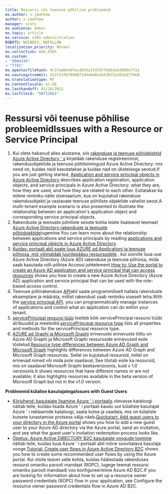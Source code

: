 ```yaml
---
title: Ressursi või teenuse põhilise probleemid
ms.author: v-jmathew
author: v-jmathew
manager: scotv
ms.audience: Admin
ms.topic: article
ms.service: o365-administration
ROBOTS: NOINDEX, NOFOLLOW
localization_priority: Normal
ms.collection: Adm_O365
ms.custom:
- "9004336"
- "7741"
ms.openlocfilehash: 9c37ad8e4dfecdb59a37d767f8eb4a5d99be7fa1
ms.sourcegitcommit: d13f23fb7994871d4e0e6e3e43672a101bd779e8
ms.translationtype: MT
ms.contentlocale: et-EE
ms.lasthandoff: 01/28/2021
ms.locfileid: "50713661"
---
```

# <a name="issues-with-a-resource-or-service-principal"></a><span data-ttu-id="2b574-102">Ressursi või teenuse põhilise probleemid</span><span class="sxs-lookup"><span data-stu-id="2b574-102">Issues with a Resource or Service Principal</span></span>

1. <span data-ttu-id="2b574-103">Kui olete hakanud alles alustama, siis [rakenduse ja teenuse põhiobjektid Azure Active Directory ' s](https://docs.microsoft.com/azure/active-directory/develop/app-objects-and-service-principals) kirjeldab rakenduse registreerimist, rakendusobjektide ja teenuse põhitoiminguid Azure Active Directory: mis need on, kuidas neid kasutatakse ja kuidas nad on üksteisega seotud.</span><span class="sxs-lookup"><span data-stu-id="2b574-103">If you are just getting started, [Application and service principal objects in Azure Active Directory](https://docs.microsoft.com/azure/active-directory/develop/app-objects-and-service-principals) describes application registration, application objects, and service principals in Azure Active Directory: what they are, how they are used, and how they are related to each other.</span></span> <span data-ttu-id="2b574-104">Esitatakse ka mitme rentniku näite stsenaarium, kus on kujutatud rakenduse rakendusobjekti ja vastavate teenuse põhiliste objektide vahelist seost.</span><span class="sxs-lookup"><span data-stu-id="2b574-104">A multi-tenant example scenario is also presented to illustrate the relationship between an application's application object and corresponding service principal objects.</span></span>
2. <span data-ttu-id="2b574-105">Rakenduste ja teenuste põhiliste seoste kohta leiate lisateavet teemast [Azure Active Directory rakenduste ja teenuste põhiobjektide](https://docs.microsoft.com/azure/active-directory/develop/app-objects-and-service-principals)lugemine.</span><span class="sxs-lookup"><span data-stu-id="2b574-105">You can learn more about the relationship between applications and service principals by reading [applications and service principal objects in Azure Active Directory](https://docs.microsoft.com/azure/active-directory/develop/app-objects-and-service-principals).</span></span>
3. <span data-ttu-id="2b574-106">[Kuidas: portaali abil saate luua AZURE ad Applicationi ja teenuse põhiosa, mis võimaldab juurdepääsu ressurssidele](https://docs.microsoft.com/azure/active-directory/develop/howto-create-service-principal-portal) , kui soovite luua uue Azure Active Directory (Azure AD) rakenduse ja teenuse põhiosa, mida saab kasutada rolli-põhise Accessi juhtelement.</span><span class="sxs-lookup"><span data-stu-id="2b574-106">[How to: Use the portal to create an Azure AD application and service principal that can access resources](https://docs.microsoft.com/azure/active-directory/develop/howto-create-service-principal-portal) shows you how to create a new Azure Active Directory (Azure AD) application and service principal that can be used with the role-based access control.</span></span>
4. <span data-ttu-id="2b574-107">Teenuse põhirakenduse [API](https://docs.microsoft.com/graph/api/resources/serviceprincipal)abil saate programmiliselt hallata rakenduste eksemplare ja määrata, millist rakendust saab rentniku siseselt teha.</span><span class="sxs-lookup"><span data-stu-id="2b574-107">With the [service principal API](https://docs.microsoft.com/graph/api/resources/serviceprincipal), you can programmatically manage instances of applications and control what an application can do within your tenant.</span></span>
5. <span data-ttu-id="2b574-108">[servicePrincipal ressursi tüüp](https://docs.microsoft.com/graph/api/resources/serviceprincipal) loetleb kõik servicePrincipal ressursi tüübi atribuudid ja meetodid.</span><span class="sxs-lookup"><span data-stu-id="2b574-108">[servicePrincipal resource type](https://docs.microsoft.com/graph/api/resources/serviceprincipal) lists all properties and methods for the servicePrincipal resource type.</span></span>
6. <span data-ttu-id="2b574-109">[AZURE ad Graphi ja Microsoft Graphi](https://docs.microsoft.com/graph/migrate-azure-ad-graph-resource-differences) erinevuste erinevuste tõttu on Azure AD Graphi ja Microsoft Graphi ressursside erinevused esile tõstetud.</span><span class="sxs-lookup"><span data-stu-id="2b574-109">[Resource type differences between Azure AD Graph and Microsoft Graph](https://docs.microsoft.com/graph/migrate-azure-ad-graph-resource-differences) highlights differences between Azure AD Graph and Microsoft Graph resources.</span></span> <span data-ttu-id="2b574-110">Sellel on kujutatud ressursid, millel on erinevad nimed või mida pole saadaval; See tõstab esile ka ressursid, mis on saadaval Microsoft Graphi beetaversioonis, kuid v 1.0 versioonis.</span><span class="sxs-lookup"><span data-stu-id="2b574-110">It shows resources that have different names or are not available; it also highlights resources available in the beta version of Microsoft Graph but not in the v1.0 version.</span></span>

<span data-ttu-id="2b574-111">**Probleemid külalise kasutajatega**</span><span class="sxs-lookup"><span data-stu-id="2b574-111">**Issues with Guest Users**</span></span>

- <span data-ttu-id="2b574-112">[Kiirjuhend: kasutajate lisamine Azure ' i portaalis](https://docs.microsoft.com/azure/active-directory/external-identities/b2b-quickstart-add-guest-users-portal#prerequisites) olevasse kataloogi näitab teile, kuidas lisada Azure ' i portaali kaudu uut külaliste kasutajat Azure ' i reklaamide kataloogi, saata kutse ja vaadata, mis on külaliste kutsete lunastamise protsess välja näeb.</span><span class="sxs-lookup"><span data-stu-id="2b574-112">[Quickstart: Add guest users to your directory in the Azure portal](https://docs.microsoft.com/azure/active-directory/external-identities/b2b-quickstart-add-guest-users-portal#prerequisites) shows you how to add a new guest user to your Azure AD directory via the Azure portal, send an invitation, and see what the guest user's invitation redemption process looks like.</span></span>
- <span data-ttu-id="2b574-113">[Õpetus: Azure Active DIRECTORY B2C kasutajate voogude loomine](https://docs.microsoft.com/azure/active-directory-b2c/tutorial-create-user-flows) näitab teile, kuidas luua Azure ' i portaali abil mõne soovitatava kasutaja vooge.</span><span class="sxs-lookup"><span data-stu-id="2b574-113">[Tutorial: Create user flows in Azure Active Directory B2C](https://docs.microsoft.com/azure/active-directory-b2c/tutorial-create-user-flows) shows you how to create some recommended user flows by using the Azure portal.</span></span> <span data-ttu-id="2b574-114">Kui otsite teavet selle kohta, kuidas häälestada rakenduses ressursi omaniku parooli mandaat (ROPC), lugege teemat ressursi omaniku parooli mandaadi voo konfigureerimine Azure AD B2C.</span><span class="sxs-lookup"><span data-stu-id="2b574-114">If you are looking for information about how to set up a resource owner password credentials (ROPC) flow in your application, see Configure the resource owner password credentials flow in Azure AD B2C.</span></span>
